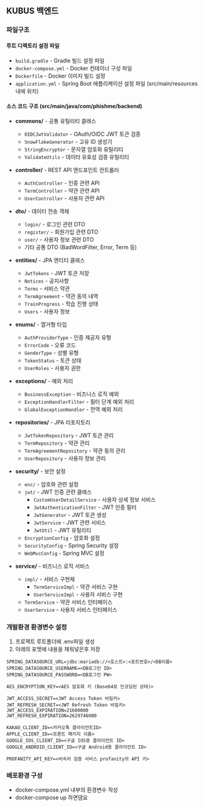 ## KUBUS 백엔드

### 파일구조

#### 루트 디렉토리 설정 파일

- `build.gradle` - Gradle 빌드 설정 파일
- `docker-compose.yml` - Docker 컨테이너 구성 파일
- `Dockerfile` - Docker 이미지 빌드 설정
- `application.yml` - Spring Boot 애플리케이션 설정 파일 (src/main/resources 내에 위치)

#### 소스 코드 구조 (src/main/java/com/phishme/backend)

- **commons/** - 공통 유틸리티 클래스

  - `OIDCJwtValidator` - OAuth/OIDC JWT 토큰 검증
  - `SnowFlakeGenerator` - 고유 ID 생성기
  - `StringEncryptor` - 문자열 암호화 유틸리티
  - `ValidateUtils` - 데이터 유효성 검증 유틸리티

- **controller/** - REST API 엔드포인트 컨트롤러

  - `AuthController` - 인증 관련 API
  - `TermController` - 약관 관련 API
  - `UserController` - 사용자 관련 API

- **dto/** - 데이터 전송 객체

  - `login/` - 로그인 관련 DTO
  - `register/` - 회원가입 관련 DTO
  - `user/` - 사용자 정보 관련 DTO
  - 기타 공통 DTO (BadWordFilter, Error, Term 등)

- **entities/** - JPA 엔티티 클래스

  - `JwtTokens` - JWT 토큰 저장
  - `Notices` - 공지사항
  - `Terms` - 서비스 약관
  - `TermAgreement` - 약관 동의 내역
  - `TrainProgress` - 학습 진행 상태
  - `Users` - 사용자 정보

- **enums/** - 열거형 타입

  - `AuthProviderType` - 인증 제공자 유형
  - `ErrorCode` - 오류 코드
  - `GenderType` - 성별 유형
  - `TokenStatus` - 토큰 상태
  - `UserRoles` - 사용자 권한

- **exceptions/** - 예외 처리

  - `BusinessException` - 비즈니스 로직 예외
  - `ExceptionHandlerFilter` - 필터 단계 예외 처리
  - `GlobalExceptionHandler` - 전역 예외 처리

- **repositories/** - JPA 리포지토리

  - `JwtTokenRepository` - JWT 토큰 관리
  - `TermRepository` - 약관 관리
  - `TermAgreementRepository` - 약관 동의 관리
  - `UserRepository` - 사용자 정보 관리

- **security/** - 보안 설정

  - `enc/` - 암호화 관련 설정
  - `jwt/` - JWT 인증 관련 클래스
    - `CustomUserDetailService` - 사용자 상세 정보 서비스
    - `JwtAuthenticationFilter` - JWT 인증 필터
    - `JwtGenerator` - JWT 토큰 생성
    - `JwtService` - JWT 관련 서비스
    - `JwtUtil` - JWT 유틸리티
  - `EncryptionConfig` - 암호화 설정
  - `SecurityConfig` - Spring Security 설정
  - `WebMvcConfig` - Spring MVC 설정

- **service/** - 비즈니스 로직 서비스
  - `impl/` - 서비스 구현체
    - `TermServiceImpl` - 약관 서비스 구현
    - `UserServiceImpl` - 사용자 서비스 구현
  - `TermService` - 약관 서비스 인터페이스
  - `UserService` - 사용자 서비스 인터페이스

### 개발환경 환경변수 설정

1. 프로젝트 루트폴더에 .env파일 생성
2. 아래의 포멧에 내용을 채워넣은후 저장

```
SPRING_DATASOURCE_URL=jdbc:mariadb://<호스트>:<포트번호>/<DB이름>
SPRING_DATASOURCE_USERNAME=<DB로그인 ID>
SPRING_DATASOURCE_PASSWORD=<DB로그인 PW>

AES_ENCRYPTION_KEY=<AES 암호화 키 (Base64로 인코딩된 상태)>

JWT_ACCESS_SECRET=<JWT Access Token 비밀키>
JWT_REFRESH_SECRET=<JWT Refresh Token 비밀키>
JWT_ACCESS_EXPIRATION=21600000
JWT_REFRESH_EXPIRATION=2629746000

KAKAO_CLIENT_ID=<카카오톡 클라이언트ID>
APPLE_CLIENT_ID=<프론트 패키지 이름>
GOOGLE_IOS_CLIENT_ID=<구글 IOS용 클라이언트 ID>
GOOGLE_ANDROID_CLIENT_ID=<구글 Android용 클라이언트 ID>

PROFANITY_API_KEY=<비속어 검증 서비스 profanity의 API 키>
```

### 배포환경 구성

- docker-compose.yml 내부의 환경변수 작성
- docker-compose up 하면댐요
